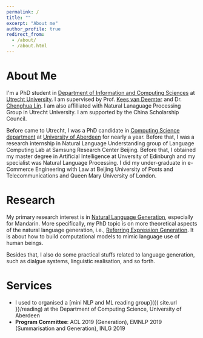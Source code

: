 ```yaml
---
permalink: /
title: ""
excerpt: "About me"
author_profile: true
redirect_from: 
  - /about/
  - /about.html
---
```


About Me
======

I'm a PhD student in [Department of Information and Computing Sciences](https://www.uu.nl/en/organisation/department-of-information-and-computing-sciences) at [Utrecht University](https://www.uu.nl/). I am supervised by Prof. [Kees van Deemter](http://homepages.abdn.ac.uk/k.vdeemter/pages/) and Dr. [Chenghua Lin](https://chenghualin.wordpress.com/). I am also affilliated with Natural Lanaguage Processing Group in Utrecht University. I am supported by the China Scholarship Council.

Before came to Utrecht, I was a PhD candidate in [Computing Science department](https://www.abdn.ac.uk/ncs/departments/computing-science/index.php) at [University of Aberdeen](https://www.abdn.ac.uk/) for nearly a year. Before that, I was a research internship in Natural Language Understanding group of Language Computing Lab at Samsung Research Center Beijing. Before that, I obtained my master degree in Artificial Intelligence at Unversity of Edinburgh and my specialist was Natural Language Processing. I did my under-graduate in e-Commerce Engineering with Law at Beijing University of Posts and Telecommunications and Queen Mary University of London.

Research
======

My primary research interest is in [Natural Language Generation](https://en.wikipedia.org/wiki/Natural_language_generation), especially for Mandarin. More specifically, my PhD topic is on more theoretical aspects of the natural language generation, i.e., [Referring Expression Generation](http://aura.abdn.ac.uk/handle/2164/8956). It is about how to build computational models to mimic language use of human beings. 

Besides that, I also do some practical stuffs related to language generation, such as dialgue systems, linguistic realisation, and so forth.

Services
======
- I used to organised a [mini NLP and ML reading group]({{ site.url }}/reading) at the Department of Computing Science, University of Aberdeen
- **Program Committee**: ACL 2019 (Generation), EMNLP 2019 (Summarisation and Generation), INLG 2019
